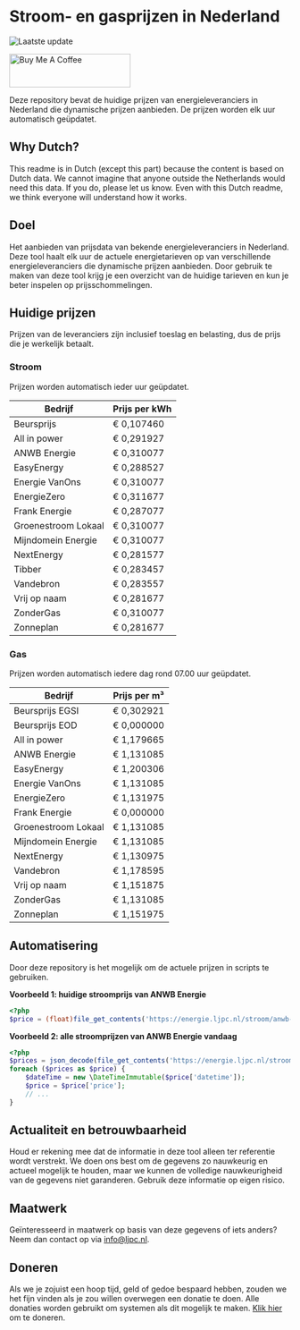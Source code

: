 # Stroom- en gasprijzen in Nederland

![Laatste update](https://img.shields.io/badge/laatste%20update-2024--07--11%2006%3A00%20CET-brightgreen)

<a href="https://www.buymeacoffee.com/Lars-" target="_blank"><img src="https://cdn.buymeacoffee.com/buttons/v2/default-orange.png" alt="Buy Me A Coffee" height="60" style="height: 60px !important;width: 217px !important;" ></a>

Deze repository bevat de huidige prijzen van energieleveranciers in Nederland die dynamische prijzen aanbieden. De prijzen worden elk uur automatisch geüpdatet.

## Why Dutch?

This readme is in Dutch (except this part) because the content is based on Dutch data. We cannot imagine that anyone outside the Netherlands would need this data. If you do, please let us know. Even with this Dutch readme, we think
everyone will understand how it works.

## Doel

Het aanbieden van prijsdata van bekende energieleveranciers in Nederland. Deze tool haalt elk uur de actuele energietarieven op van verschillende energieleveranciers die dynamische prijzen aanbieden. Door gebruik te maken van deze tool
krijg je een overzicht van de huidige tarieven en kun je beter inspelen op prijsschommelingen.

## Huidige prijzen

Prijzen van de leveranciers zijn inclusief toeslag en belasting, dus de prijs die je werkelijk betaalt.

### Stroom

Prijzen worden automatisch ieder uur geüpdatet.

 Bedrijf | Prijs per kWh 
---------|---------------
Beursprijs | € 0,107460
All in power | € 0,291927
ANWB Energie | € 0,310077
EasyEnergy | € 0,288527
Energie VanOns | € 0,310077
EnergieZero | € 0,311677
Frank Energie | € 0,287077
Groenestroom Lokaal | € 0,310077
Mijndomein Energie | € 0,310077
NextEnergy | € 0,281577
Tibber | € 0,283457
Vandebron | € 0,283557
Vrij op naam | € 0,281677
ZonderGas | € 0,310077
Zonneplan | € 0,281677


### Gas

Prijzen worden automatisch iedere dag rond 07.00 uur geüpdatet.

 Bedrijf | Prijs per m³ 
---------|--------------
Beursprijs EGSI | € 0,302921
Beursprijs EOD | € 0,000000
All in power | € 1,179665
ANWB Energie | € 1,131085
EasyEnergy | € 1,200306
Energie VanOns | € 1,131085
EnergieZero | € 1,131975
Frank Energie | € 0,000000
Groenestroom Lokaal | € 1,131085
Mijndomein Energie | € 1,131085
NextEnergy | € 1,130975
Vandebron | € 1,178595
Vrij op naam | € 1,151875
ZonderGas | € 1,131085
Zonneplan | € 1,151975


## Automatisering

Door deze repository is het mogelijk om de actuele prijzen in scripts te gebruiken.

**Voorbeeld 1: huidige stroomprijs van ANWB Energie**

```php
<?php
$price = (float)file_get_contents('https://energie.ljpc.nl/stroom/anwb-energie-nu.txt');

```

**Voorbeeld 2: alle stroomprijzen van ANWB Energie vandaag**

```php
<?php
$prices = json_decode(file_get_contents('https://energie.ljpc.nl/stroom/all-in-power-vandaag.json'),true);
foreach ($prices as $price) {
    $dateTime = new \DateTimeImmutable($price['datetime']);
    $price = $price['price'];
    // ...
}
```

## Actualiteit en betrouwbaarheid

Houd er rekening mee dat de informatie in deze tool alleen ter referentie wordt verstrekt. We doen ons best om de gegevens zo nauwkeurig en actueel mogelijk te houden, maar we kunnen de volledige nauwkeurigheid van de gegevens niet
garanderen. Gebruik deze informatie op eigen risico.

## Maatwerk

Geïnteresseerd in maatwerk op basis van deze gegevens of iets anders? Neem dan contact op
via [info@ljpc.nl](mailto:info@ljpc.nl?subject=Energie%20prijzen).

## Doneren

Als we je zojuist een hoop tijd, geld of gedoe bespaard hebben, zouden we het fijn vinden als je zou willen overwegen een
donatie te doen. Alle donaties worden gebruikt om systemen als dit mogelijk te
maken. [Klik hier](https://www.buymeacoffee.com/Lars-) om te doneren.
